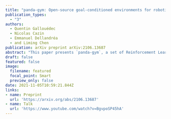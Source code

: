```yaml
---
title: "panda-gym: Open-source goal-conditioned environments for robotic learning"
publication_types:
  - "3"
authors:
  - Quentin Gallouédec
  - Nicolas Cazin
  - Emmanuel Dellandréa
  - and Liming Chen
publication: arXiv preprint arXiv:2106.13687
abstract: "This paper presents `panda-gym`, a set of Reinforcement Learning (RL) environments for the Franka Emika Panda robot integrated with OpenAI Gym. Five tasks are included: reach, push, slide, pick & place and stack. They all follow a Multi-Goal RL framework, allowing to use goal-oriented RL algorithms. To foster open-research, we chose to use the open-source physics engine PyBullet. The implementation chosen for this package allows to define very easily new tasks or new robots. This paper also presents a baseline of results obtained with state-of-the-art model-free off-policy algorithms. `panda-gym` is open-source and freely available at [github.com/qgallouedec/panda-gym](https://github.com/qgallouedec/panda-gym)."
draft: false
featured: false
image:
  filename: featured
  focal_point: Smart
  preview_only: false
date: 2021-11-05T10:59:21.844Z
links:
- name: Preprint
  url: 'https://arxiv.org/abs/2106.13687'
- name: Talk
  url: 'https://www.youtube.com/watch?v=BgvpoSP45hA'
---
```

